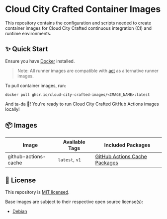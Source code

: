 # Cloud City Crafted Container Images

This repository contains the configuration and scripts needed to create container images for Cloud City Crafted continuous integration (CI) and runtime environments.

## ✨ Quick Start

Ensure you have [Docker](https://docs.docker.com/get-docker/) installed.

> Note: All runner images are compatible with [act](https://github.com/nektos/act) as alternative runner images.

To pull container images, run:

```shell
docker pull ghcr.io/cloud-city-crafted-images/<IMAGE_NAME>:latest
```

And ta-da 🎉! You're ready to run Cloud City Crafted GitHub Actions images locally!

## 📦 Images

| Image                | Available Tags | Included Packages                                            |
| -------------------- | -------------- | ------------------------------------------------------------ |
| github-actions-cache | `latest`, `v1` | [GitHub Actions Cache Packages](https://github.com/cloud-city-crafted-images/github-actions/tree/main/cache#-packages) |

## 🪪 License

This repository is [MIT licensed](./LICENSE).

Base images are subject to their respective open source license(s):

- [Debian](https://www.debian.org/legal/licenses/)
